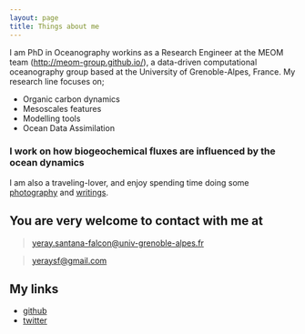 ```yaml
---
layout: page
title: Things about me
---
```



I am PhD in Oceanography workins as a Research Engineer at the MEOM team (http://meom-group.github.io/), a data-driven computational oceanography group based at the University of Grenoble-Alpes, France. My research line focuses on;

  - Organic carbon dynamics
  - Mesoscales features
  - Modelling tools
  - Ocean Data Assimilation

### I work on how biogeochemical fluxes are influenced by the ocean dynamics

I am also a traveling-lover, and enjoy spending time doing some [photography] and [writings].

## You are very welcome to contact with me at
> yeray.santana-falcon@univ-grenoble-alpes.fr

> yeraysf@gmail.com

## My links
* [github] 
* [twitter]


[photography]: <https://500px.com/yeraysf>
[writings]: <http://principia.io/staff/yeray/>
[github]: <https://github.com/ysantanaf>
[twitter]: <https://twitter.com/yeraysf>
